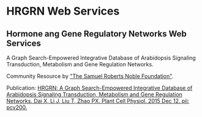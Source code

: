 # HRGRN Web Services

## Hormone ang Gene Regulatory Networks Web Services 

A Graph Search-Empowered Integrative Database of Arabidopsis Signaling Transduction, Metabolism and Gene Regulation Networks.

Community Resource by ["The Samuel Roberts Noble Foundation"](http://plantgrn.noble.org/hrgrn/).

Publication:
[HRGRN: A Graph Search-Empowered Integrative Database of Arabidopsis Signaling Transduction, Metabolism and Gene Regulation Networks. Dai X, Li J, Liu T, Zhao PX. Plant Cell Physiol. 2015 Dec 12. pii: pcv200.](http://pcp.oxfordjournals.org/content/early/2015/12/28/pcp.pcv200.long)

 


